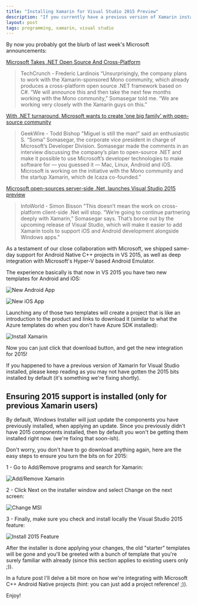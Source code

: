```yaml
---
title: "Installing Xamarin for Visual Studio 2015 Preview"
description: "If you currently have a previous version of Xamarin installed, you may not get the 2015 bits automatically when installing the new alpha for VS2015 Preview. Here's how to ensure it's properly installed."
layout: post
tags: programming, xamarin, visual studio
---
```

By now you probably got the blurb of last week's Microsoft announcements:

[Microsoft Takes .NET Open Source And Cross-Platform](http://techcrunch.com/2014/11/12/microsoft-takes-net-open-source-and-cross-platform/)
> TechCrunch - Frederic Lardinois
“Unsurprisingly, the company plans to work with the Xamarin-sponsored Mono community, which already produces a cross-platform open source .NET framework based on C#. “We will announce this and then take the next few months working with the Mono community,” Somasegar told me. “We are working very closely with the Xamarin guys on this.”

[With .NET turnaround, Microsoft wants to create ‘one big family’ with open-source community](http://www.geekwire.com/2014/net-turnaround-microsoft-finally-peace-open-source/)
> GeekWire - Todd Bishop
"Miguel is still the man!” said an enthusiastic S. “Soma” Somasegar, the corporate vice president in charge of Microsoft’s Developer Division.  Somasegar made the comments in an interview discussing the company’s plan to open-source .NET and make it possible to use Microsoft’s developer technologies to make software for — you guessed it — Mac, Linux, Android and iOS. Microsoft is working on the initiative with the Mono community and the startup Xamarin, which de Icaza co-founded.”

[Microsoft open-sources server-side .Net, launches Visual Studio 2015 preview](http://www.infoworld.com/article/2846450/microsoft-net/microsoft-open-sources-server-side-net-launches-visual-studio-2015-preview.html)
> InfoWorld - Simon Bisson 
"This doesn’t mean the work on cross-platform client-side .Net will stop. “We’re going to continue partnering deeply with Xamarin,” Somasegar says. That’s borne out by the upcoming release of Visual Studio, which will make it easier to add Xamarin tools to support iOS and Android development alongside Windows apps."

As a testament of our close collaboration with Microsoft, we shipped same-day support for Android Native C++ projects in VS 2015, as well as deep integration with Microsoft's Hyper-V based Android Emulator. 

The experience basically is that now in VS 2015 you have two new templates for Android and iOS:

![New Android App](http://www.cazzulino.com/img/mspreview-breadcrumb-Android.png)

![New iOS App](http://www.cazzulino.com/img/mspreview-breadcrumb-iOS.png)

Launching any of those two templates will create a project that is like an introduction to the product and links to download it (similar to what the Azure templates do when you don't have Azure SDK installed):

![Install Xamarin](http://www.cazzulino.com/img/mspreview-breadcrumb-install.png)

Now you can just click that download button, and get the new integration for 2015!

If you happened to have a previous version of Xamarin for Visual Studio installed, please keep reading as you may not have gotten the 2015 bits installed by default (it's something we're fixing shortly).

## Ensuring 2015 support is installed (only for previous Xamarin users)

By default, Windows Installer will just update the components you have previously installed, when applying an update. Since you previously didn't have 2015 components installed, then by default you won't be getting them installed right now. (we're fixing that soon-ish).

Don't worry, you don't have to go download anything again, here are the easy steps to ensure you turn the bits on for 2015:

1 - Go to Add/Remove programs and search for Xamarin:

![Add/Remove Xamarin](http://www.cazzulino.com/img/mspreview-change.png)

2 - Click Next on the installer window and select Change on the next screen:

![Change MSI](http://www.cazzulino.com/img/mspreview-change-msi.png)

3 - Finally, make sure you check and install locally the Visual Studio 2015 feature:

![Install 2015 Feature](http://www.cazzulino.com/img/mspreview-change-check.png)


After the installer is done applying your changes, the old "starter" templates will be gone and you'll be greeted with a bunch of template that you're surely familiar with already (since this section applies to existing users only ;)). 

In a future post I'll delve a bit more on how we're integrating with Microsoft C++ Android Native projects (hint: you can just add a project reference! ;)).

Enjoy!